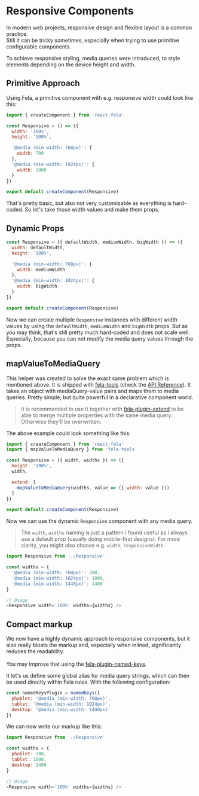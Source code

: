 # Responsive Components

In modern web projects, responsive design and flexible layout is a common practice.<br>
Still it can be tricky sometimes, especially when trying to use primitive configurable components.

To achieve responsive styling, media queries were introduced, to style elements depending on the device height and width.

## Primitive Approach
Using Fela, a primitive component with e.g. responsive width could look like this:

```javascript
import { createComponent } from 'react-fela'

const Responsive = () => ({
  width: '100%',
  height: '100%',

  '@media (min-width: 768px)': {
    width: 700
  },
  '@media (min-width: 1024px)': {
    width: 1000
  }
})

export default createComponent(Responsive)
```

That's pretty basic, but also not very customizable as everything is hard-coded. So let's take those width values and make them props.

## Dynamic Props

```javascript
const Responsive = ({ defaultWidth, mediumWidth, bigWidth }) => ({
  width: defaultWidth,
  height: '100%',

  '@media (min-width: 768px)': {
    width: mediumWidth
  },
  '@media (min-width: 1024px)': {
    width: bigWidth
  }
})

export default createComponent(Responsive)
```

Now we can create multiple `Responsive` instances with different width values by using the `defaultWidth`, `mediumWidth` and `bigWidth` props. But as you may think, that's still pretty much hard-coded and does not scale well. Especially, because you can not modify the media query values through the props.

## mapValueToMediaQuery
This helper was created to solve the exact same problem which is mentioned above. It is shipped with [fela-tools](https://github.com/rofrischmann/fela/tree/master/packages/fela-tools) (check the [API Reference](https://github.com/rofrischmann/fela/blob/master/packages/fela-tools/docs/mapValueToMediaQuery.md)).
It takes an object with mediaQuery-value pairs and maps them to media queries. Pretty simple, but quite powerful in a declarative component world.

> It is recommended to use it together with [fela-plugin-extend](https://github.com/rofrischmann/fela/tree/master/packages/fela-plugin-extend) to be able to merge multiple properties with the same media query. Otherwise they'll be overwritten.

The above example could look something like this:

```javascript
import { createComponent } from 'react-fela'
import { mapValueToMediaQuery } from 'fela-tools'

const Responsive = ({ width, widths }) => ({
  height: '100%',
  width,

  extend: [
    mapValueToMediaQuery(widths, value => ({ width: value }))
  ]
})

export default createComponent(Responsive)
```

Now we can use the dynamic `Responsive` component with any media query.

> The `width`, `widths` naming is just a pattern I found useful as I always use a default prop (usually doing mobile-first designs). For more clarity, you might also choose e.g. `width`, `responsiveWidth`.

```javascript
import Responsive from './Responsive'

const widths = {
  '@media (min-width: 768px)': 700,
  '@media (min-width: 1024px)': 1000,
  '@media (min-width: 1440px)': 1400
}

// Usage
<Responsive width='100%' widths={widths} />
```

## Compact markup
We now have a highly dynamic approach to responsive components, but it also really bloats the markup and, especially when inlined, significantly reduces the readability.<br><br>
You may improve that using the [fela-plugin-named-keys](https://github.com/rofrischmann/fela/tree/master/packages/fela-plugin-named-keys).

It let's us define some global alias for media query strings, which can then be used directly within Fela rules. With the following configuration:

```javascript
const namedKeysPlugin = namedKeys({
  phablet: '@media (min-width: 768px)',
  tablet: '@media (min-width: 1024px)',
  desktop: '@media (min-width: 1440px)'
})
```
We can now write our markup like this:
```javascript
import Responsive from './Responsive'

const widths = {
  phablet: 700,
  tablet: 1000,
  desktop: 1400
}

// Usage
<Responsive width='100%' widths={widths} />
```
